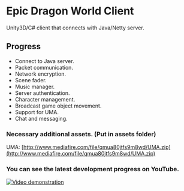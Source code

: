 # Epic Dragon World Client
Unity3D/C# client that connects with Java/Netty server.

## Progress
- Connect to Java server.
- Packet communication.
- Network encryption.
- Scene fader.
- Music manager.
- Server authentication.
- Character management.
- Broadcast game object movement.
- Support for UMA.
- Chat and messaging.

### Necessary additional assets. (Put in assets folder)
UMA: [http://www.mediafire.com/file/qmua80jtfs9m8wd/UMA.zip](http://www.mediafire.com/file/qmua80jtfs9m8wd/UMA.zip)

### You can see the latest development progress on YouTube.
[![Video demonstration](https://img.youtube.com/vi/I5hA0cYZCoE/0.jpg)](https://www.youtube.com/watch?v=I5hA0cYZCoE&list=PLNuit1aMUWTDRll1MGF7Cqn_lX-BqKpZn)
